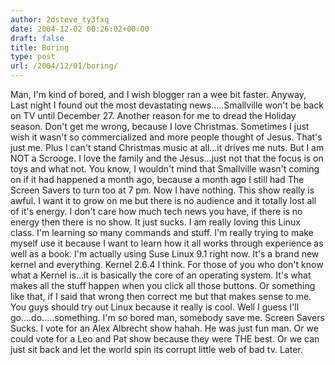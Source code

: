 ```yaml
---
author: 2dsteve_ty3fxq
date: 2004-12-02 00:26:02+00:00
draft: false
title: Boring
type: post
url: /2004/12/01/boring/
---
```


Man, I'm kind of bored, and I wish blogger ran a wee bit faster.
Anyway, Last night I found out the most devastating news.....Smallville won't be back on TV until December 27. Another reason for me to dread the Holiday season. Don't get me wrong, because I love Christmas. Sometimes I just wish it wasn't so commercialized and more people thought of Jesus. That's just me. Plus I can't stand Christmas music at all...it drives me nuts. But I am NOT a Scrooge. I love the family and the Jesus...just not that the focus is on toys and what not.
You know, I wouldn't mind that Smallville wasn't coming on if it had happened a month ago, because a month ago I still had The Screen Savers to turn too at 7 pm. Now I have nothing. This show really is awful. I want it to grow on me but there is no audience and it totally lost all of it's energy. I don't care how much tech news you have, if there is no energy then there is no show. It just sucks.
I am really loving this Linux class. I'm learning so many commands and stuff. I'm really trying to make myself use it because I want to learn how it all works through experience as well as a book. I'm actually using Suse Linux 9.1 right now.  It's a brand new kernel and everything. Kernel 2.6.4 I think. For those of you who don't know what a Kernel is...it is basically the core of an operating system. It's what makes all the stuff happen when you click all those buttons. Or something like that, if I said that wrong then correct me but that makes sense to me. You guys should try out Linux because it really is cool.
Well I guess I'll go....do.....something. I'm so bored man, somebody save me. Screen Savers Sucks. I vote for an Alex Albrecht show hahah. He was just fun man. Or we could vote for a Leo and Pat show because they were THE best. Or we can just sit back and let the world spin its corrupt little web of bad tv. Later.

